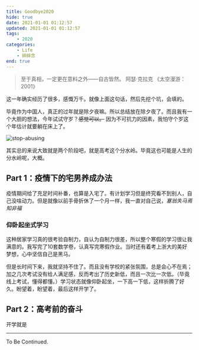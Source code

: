 ```yaml
---
title: Goodbye2020
hide: true
date: 2021-01-01 01:12:57
updated: 2021-01-01 01:12:57
tags:
    - 2020
categories:
    - Life
    - 碎碎念
end: true
---
```


> 至于真相，一定更在意料之外——自古皆然。  阿瑟·克拉克 《太空漫游：2001》

这一年确实经历了很多，感慨万千。就像上面这句话，然后先挖个坑，会填的。

毕竟作为中国人，真正的过年就是除夕夜嘛。所以总结放在除夕夜了。而且我有一个大胆的想法，今年试试守岁？~~感觉可以。~~ 因为不可抗力的因素，我怕守个岁这个年估计就要躺在床上了。

![stop-abusing](https://img.inzamz.top/expression/stop-abusing.jpg)

<!-- more -->

其实总的来说大致就是两个阶段吧，就是高考这个分水岭。毕竟这也可能是人生的分水岭呢，大概。

## Part 1：疫情下的宅男养成办法
疫情期间给了充足时间补番，也算是入宅了。有计划学习但是终究看不到别人，自己没啥动力。但是就像以前手骨折休了一个月一样，我一直对自己说，*塞翁失马焉知非福*

### 仰卧起坐式学习

这种居家学习真的很考验自制力，自认为自制力很差，所以整个寒假的学习很让我满意的。我写完了10套数学卷，认真写完寒假作业。当时还有着考上浙大的美好梦想，心中坚信自己是黑马。

但是长时间下来，我就坚持不住了。而且没有学校的紧张氛围，总是会心不在焉；加之几次考试没有给人满足感，反而考出了历史新低，而且一次比一次低。（毕竟线上考试，懂得都懂。）学习状态就像仰卧起坐，一下高一下低，这样折腾了好久。盼望着，盼望着，最后这样开学了。
## Part 2：高考前的奋斗
开学就是


---

To Be Continued.

<!-- Q.E.D. -->